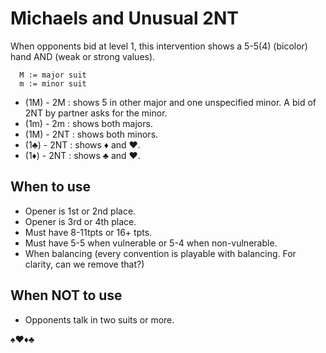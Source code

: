 # Michaels and Unusual 2NT

When opponents bid at level 1, this intervention shows a 5-5(4) (bicolor) hand AND (weak or strong values).

````
  M := major suit
  m := minor suit
````

- (1M) - 2M : shows 5 in other major and one unspecified minor. A bid of 2NT by partner asks for the minor.
- (1m) - 2m : shows both majors.
- (1M) - 2NT : shows both minors.
- (1♣) - 2NT : shows ♦ and ♥.
- (1♦) - 2NT : shows ♣ and ♥.

## When to use
- Opener is 1st or 2nd place.
- Opener is 3rd or 4th place.
- Must have 8-11tpts or 16+ tpts.
- Must have 5-5 when vulnerable or 5-4 when non-vulnerable.
- When balancing (every convention is playable with balancing. For clarity, can we remove that?)

## When NOT to use
- Opponents talk in two suits or more.

♠♥♦♣
